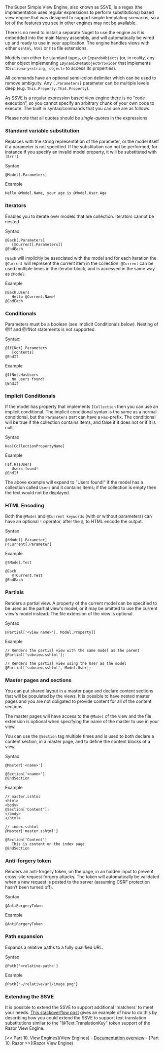 The Super Simple View Engine, also known as SSVE, is a regex (the implementation uses regular expressions to perform substitutions) based view engine that was designed to support simple templating scenarios, so a lot of the features you see in other engines may not be available.

There is no need to install a separate Nuget to use the engine as it is embedded into the main Nancy assembly, and will automatically be wired up and ready to use in your application. The engine handles views with either `sshtml`, `html` or `htm` file extensions.

Models can either be standard types, or `ExpandoObjects` (or, in reality, any other object implementing `IDynamicMetaObjectProvider` that implements `IDictionary<string, object>` to access its properties).

All commands have an optional semi-colon delimiter which can be used to remove ambiguity. Any `[.Parameters]` parameter can be multiple levels deep (e.g. `This.Property.That.Property`).

As SSVE is a regular expression based view engine there is no “code execution”, so you cannot specify an arbitrary chunk of your own code to execute. The built in syntax/commands that you can use are as follows.

Please note that all quotes should be _single-quotes_ in the expressions

### Standard variable substitution
Replaces with the string representation of the parameter, or the model itself if a parameter is not specified. If the substitution can not be performed, for instance if you specify an invalid model property, it will be substituted with `[Err!]`

Syntax
```
@Model[.Parameters]
```

Example
```
Hello @Model.Name, your age is @Model.User.Age
```

### Iterators
Enables you to iterate over models that are collection. Iterators cannot be nested 

Syntax
```
@Each[.Parameters]
   [@Current[.Parameters]]
@EndEach
```

`@Each` will implicitly be associated with the model and for each iteration the `@Current` will represent the current item in the collection. `@Current` can be used multiple times in the iterator block, and is accessed in the same way as `@Model`.

Example
```
@Each.Users
   Hello @Current.Name!
@EndEach
```

### Conditionals
Parameters must be a boolean (see Implicit Conditionals below). Nesting of @If and @IfNot statements is not supported.


Syntax: 
```
@If[Not].Parameters
   [contents]
@EndIf
```

Example
```
@IfNot.HasUsers
   No users found!
@EndIf
```

### Implicit Conditionals
If the model has property that implements `ICollection` then you can use an implicit conditional. The implicit conditional syntax is the same as a normal conditional, but the `Parameters` part can have a `Has`-prefix. The conditional will be true if the collection contains items, and false if it does not or if it is null.

Syntax
```
Has[CollectionPropertyName]
```

Example
```
@If.HasUsers
   Users found!
@EndIf
```

The above example will expand to "Users found!" if the model has a collection called `Users` and it contains items; if the collection is empty then the text would not be displayed.

### HTML Encoding
Both the `@Model` and `@Current keywords` (with or without parameters) can have an optional `!` operator, after the `@`, to HTML encode the output.

Syntax
```
@!Model[.Parameter]
@!Current[.Parameter]
```

Example
```
@!Model.Test

@Each
   @!Current.Test
@EndEach
```

### Partials
Renders a partial view. A property of the current model can be specified to be used as the partial view's model, or it may be omitted to use the current view's model instead. The file extension of the view is optional.

Syntax
```
@Partial['<view name>'[, Model.Property]]
```

Example
```
// Renders the partial view with the same model as the parent
@Partial['subview.sshtml'];

// Renders the partial view using the User as the model
@Partial['subview.sshtml', Model.User];
```
### Master pages and sections
You can put shared layout in a master page and declare content sections that will be populated by the views. It is possible to have nested master pages and you are not obligated to provide content for all of the content sections.

The master pages will have access to the `@Model` of the view and the file extension is optional when specifying the name of the master to use in your view.

You can use the `@Section` tag multiple times and is used to both declare a content section, in a master page, and to define the content blocks of a view.

Syntax
```
@Master['<name>']

@Section['<name>']
@EndSection
```

Example
```
// master.sshtml
<html>
<body>
@Section['Content'];
</body>
</html>

// index.sshtml
@Master['master.sshtml']

@Section['Content']
   This is content on the index page
@EndSection
```

### Anti-forgery token
Renders an anti-forgery token, on the page, in an hidden input to prevent cross-site request forgery attacks. The token will automatically be validated when a new request is posted to the server (assuming CSRF protection hasn’t been turned off).

Syntax
```
@AntiForgeryToken
```

Example
```
@AntiForgeryToken
```

### Path expansion
Expands a relative paths to a fully qualified URL. 

Syntax
```
@Path['<relative-path>']
```

Example
```
@Path['~/relative/url/image.png']
```

### Extending the SSVE

It is possible to extend the SSVE to support additional 'matchers' to meet your needs.  [This stackoverflow post](http://stackoverflow.com/a/23614404/350933) gives an example of how to do this by describing how you could extend the SSVE to support text translation substitutions similar to the "@Text.TranslationKey" token support of the Razor View Engine.

[<< Part 10. View Engines](View Engines) - [Documentation overview](Documentation) - [Part 10. Razor >>](Razor View Engine)